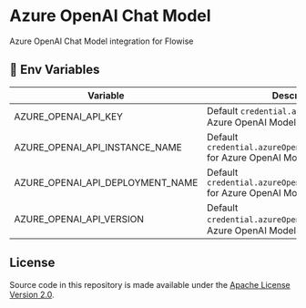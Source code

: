 # Azure OpenAI Chat Model

Azure OpenAI Chat Model integration for Flowise

## 🌱 Env Variables

| Variable                         | Description                                                              | Type   | Default |
| -------------------------------- | ------------------------------------------------------------------------ | ------ | ------- |
| AZURE_OPENAI_API_KEY             | Default `credential.azureOpenAIApiKey` for Azure OpenAI Model            | String |         |
| AZURE_OPENAI_API_INSTANCE_NAME   | Default `credential.azureOpenAIApiInstanceName` for Azure OpenAI Model   | String |         |
| AZURE_OPENAI_API_DEPLOYMENT_NAME | Default `credential.azureOpenAIApiDeploymentName` for Azure OpenAI Model | String |         |
| AZURE_OPENAI_API_VERSION         | Default `credential.azureOpenAIApiVersion` for Azure OpenAI Model        | String |         |

## License

Source code in this repository is made available under the [Apache License Version 2.0](https://github.com/FlowiseAI/Flowise/blob/master/LICENSE.md).
